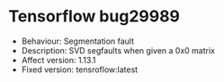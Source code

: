 # Tensorflow bug29989
- Behaviour: Segmentation fault
- Description: SVD segfaults when given a 0x0 matrix
- Affect version: 1.13.1
- Fixed version: tensroflow:latest